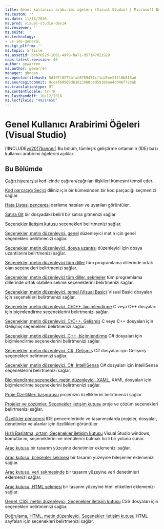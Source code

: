 ```yaml
---
title: Genel kullanıcı arabirimi öğeleri (Visual Studio) | Microsoft Docs
ms.custom: ''
ms.date: 11/15/2016
ms.prod: visual-studio-dev14
ms.reviewer: ''
ms.suite: ''
ms.technology:
- vs-ide-general
ms.tgt_pltfrm: ''
ms.topic: article
ms.assetid: bc67652d-1001-4979-ba71-d57147d21928
caps.latest.revision: 40
author: gewarren
ms.author: gewarren
manager: ghogen
ms.openlocfilehash: 5d197f0272bfad8769477cf1cb8ee21110b816ad
ms.sourcegitcommit: 9ceaf69568d61023868ced59108ae4dd46f720ab
ms.translationtype: MT
ms.contentlocale: tr-TR
ms.lasthandoff: 10/12/2018
ms.locfileid: "49214650"
---
```

# <a name="general-user-interface-elements-visual-studio"></a>Genel Kullanıcı Arabirimi Öğeleri (Visual Studio)
[!INCLUDE[vs2017banner](../../includes/vs2017banner.md)]
Bu bölüm, tümleşik geliştirme ortamının (IDE) bazı kullanıcı arabirimi öğelerini açıklar.

## <a name="in-this-section"></a>Bu Bölümde
 [Çağrı hiyerarşisi](../../ide/reference/call-hierarchy.md) kod içinde çağıran/çağrılan ilişkileri kümesini temsil eder.

 [Kod parçacığı Seçici](../../ide/reference/code-snippet-picker.md) diliniz için bir kümesinden bir kod parçacığı seçmenizi sağlar.

 [Hata Listesi penceresi](../../ide/reference/error-list-window.md) derleme hataları ve uyarıları görüntüler.

 [Satıra Git](../../ide/reference/go-to-line.md) bir dosyadaki belirli bir satıra gitmenizi sağlar.

 [Seçenekler iletişim kutusu](../../ide/reference/options-dialog-box-visual-studio.md) seçenekleri belirtmenizi sağlar.

 [Seçenekler, metin düzenleyici, genel](../../ide/reference/options-text-editor-general.md) düzenleyici metin için genel seçenekleri belirtmenizi sağlar.

 [Seçenekler, metin düzenleyici, dosya uzantısı](../../ide/reference/options-text-editor-file-extension.md) düzenleyici için dosya uzantılarını belirtmenizi sağlar.

 [Seçenekler, metin düzenleyici tüm diller](../../ide/reference/options-text-editor-all-languages.md) tüm programlama dillerinde ortak olan seçenekleri belirtmenizi sağlar.

 [Seçenekler, metin düzenleyici tüm diller, sekmeler](../../ide/reference/options-text-editor-all-languages-tabs.md) tüm programlama dillerinde ortak olabilen sekme seçeneklerini belirtmenizi sağlar.

 [Seçenekler, metin düzenleyici, temel (Visual Basic)](../../ide/reference/options-text-editor-basic-visual-basic.md) Visual Basic dosyaları için seçenekleri belirtmenizi sağlar.

 [Seçenekler, metin düzenleyici, C/C++, biçimlendirme](../../ide/reference/options-text-editor-c-cpp-formatting.md) C veya C++ dosyaları için biçimlendirme seçeneklerini belirtmenizi sağlar.

 [Seçenekler, metin düzenleyici, C/C++, Gelişmiş](../../ide/reference/options-text-editor-c-cpp-advanced.md) C veya C++ dosyaları için Gelişmiş seçenekleri belirtmenizi sağlar.

 [Seçenekler, metin düzenleyici, C++, biçimlendirme](../../ide/reference/options-text-editor-csharp-formatting.md) C# dosyaları için biçimlendirme seçeneklerini belirtmenizi sağlar.

 [Seçenekler, metin düzenleyici, C#, Gelişmiş](../../ide/reference/options-text-editor-csharp-advanced.md) C# dosyaları için Gelişmiş seçenekleri belirtmenizi sağlar.

 [Seçenekler, metin düzenleyici, C#, IntelliSense](../../ide/reference/options-text-editor-csharp-intellisense.md) C# dosyaları için IntelliSense seçeneklerini belirtmenizi sağlar.

 [Biçimlendirme seçenekler, metin düzenleyici, XAML,](../../ide/reference/options-text-editor-xaml-formatting.md) XAML dosyaları için biçimlendirme seçeneklerini belirtmenizi sağlar.

 [Proje Özellikleri başvurusu](../../ide/reference/project-properties-reference.md) projenizin özelliklerini belirtmenizi sağlar.

 [Projeler ve çözümler, Seçenekler iletişim kutusu](../../ide/reference/projects-and-solutions-options-dialog-box.md) proje ve çözüm seçenekleri belirtmenizi sağlar.

 [Özellikler penceresi](../../ide/reference/properties-window.md) IDE pencerelerinde ve tasarımcılarda projeler, dosyalar, denetimler ve alanlar için özellikleri görüntüler.

 [Hızlı Başlatma, ortam, Seçenekler iletişim kutusu](../../ide/reference/quick-launch-environment-options-dialog-box.md) Visual Studio windows, komutlarını, seçeneklerini ve menülerini bulmak hızlı bir yolunu sunar.

 [Araç kutusu](../../ide/reference/toolbox.md) bir tasarım yüzeyine denetimler eklemenizi sağlar.

 [Araç kutusu, bileşenler sekmesi](../../ide/reference/toolbox-components-tab.md) bir tasarım yüzeyine bileşenler eklemenizi sağlar.

 [Araç kutusu, veri sekmesinde](../../ide/reference/toolbox-data-tab.md) bir tasarım yüzeyine veri denetimleri eklemenizi sağlar.

 [Araç kutusu, HTML sekmesi](../../ide/reference/toolbox-html-tab.md) bir tasarım yüzeyine html etiketleri eklemenizi sağlar.

 [Genel, CSS, metin düzenleyici, Seçenekler iletişim kutusu](http://msdn.microsoft.com/library/b33a7617-e69d-4a11-938e-2e218a34a10c) CSS dosyaları için seçenekleri belirtmenizi sağlar.

 [Doğrulama, HTML, metin düzenleyici, Seçenekler iletişim kutusu](http://msdn.microsoft.com/library/9c24ecfe-263e-4bf1-88de-d01be3992863) HTML sayfaları için seçenekleri belirtmenizi sağlar.